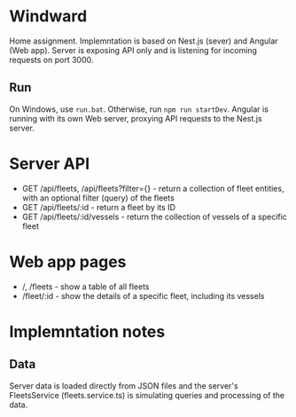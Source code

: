 # Windward

Home assignment.
Implemntation is based on Nest.js (sever) and Angular (Web app).
Server is exposing API only and is listening for incoming requests on port 3000.

## Run

On Windows, use `run.bat`.
Otherwise, run `npm run startDev`.
Angular is running with its own Web server, proxying API requests to the Nest.js server.

# Server API

-   GET /api/fleets, /api/fleets?filter={} - return a collection of fleet entities, with an optional filter (query) of the fleets
-   GET /api/fleets/:id - return a fleet by its ID
-   GET /api/fleets/:id/vessels - return the collection of vessels of a specific fleet

# Web app pages

-   /, /fleets - show a table of all fleets
-   /fleet/:id - show the details of a specific fleet, including its vessels

# Implemntation notes

## Data

Server data is loaded directly from JSON files and the server's FleetsService (fleets.service.ts) is simulating queries and processing of the data.
